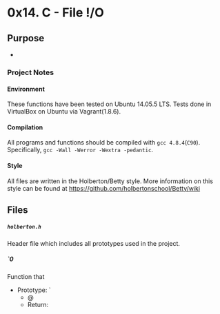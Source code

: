 # 0x14. C - File !/O

## Purpose
*

### Project Notes
#### Environment
These functions have been tested on Ubuntu 14.05.5 LTS.
Tests done in VirtualBox on Ubuntu via Vagrant(1.8.6).

#### Compilation
All programs and functions should be compiled with `gcc 4.8.4`(`C90`).
Specifically, `gcc -Wall -Werror -Wextra -pedantic`.

#### Style
All files are written in the Holberton/Betty style.
More information on this style can be found at https://github.com/holbertonschool/Betty/wiki

## Files

##### `holberton.h`
Header file which includes all prototypes used in the project.

##### `0
Function that
* Prototype: `
	* @
	* Return:
